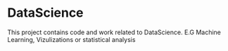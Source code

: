 # DataScience
This project contains code and work related to DataScience. E.G Machine Learning, Vizulizations or statistical analysis
